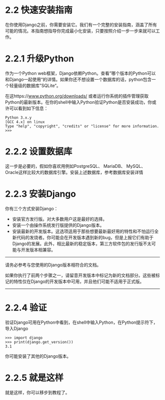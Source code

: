 # 2.2 快速安装指南
在你使用Django之前，你需要安装它。我们有一个完整的安装指南，涵盖了所有可能的情况。本指南想指导你完成最小化安装，只要按照介绍一步一步来就可以工作。

# 2.2.1 升级Python
作为一个Python web框架，Django依赖Python。查看”哪个版本的Python可以和Django一起使用“的详情。如果你还不想设置一个数据库的话，python包含一个轻量级的数据库”SQLite“。

在这https://www.python.org/downloads/ 或者运行你系统的插件管理获取Python的最新版本。在你的shell中输入Python验证Python是否安装成功，你或许可以看到如下信息：
```shell
Python 3.x.y
[GCC 4.x] on linux
Type "help", "copyright", "credits" or "license" for more information. 
>>>
```

# 2.2.2 设置数据库
这一步是必要的，假如你喜欢用例如PostgreSQL、 MariaDB、 MySQL、 Oracle这样比较大的数据库引擎。安装上述数据库，参考数据库安装详情

# 2.2.3 安装Django
你有三个方式安装Django：
- 安装官方发行版。对大多数用户这是最好的选择。
- 安装一个由操作系统发行版提供的Django版本。
- 安装最新的开发版本。这选项适用于那些想要最新最好用的特性和不怕运行全新代码的发烧者。你可能会在开发版本遇到新的bug，但是上报它们有助于Django的发展。此外，相比最新的稳定版本，第三方软件包的发行版不太可能与开发版本相兼容。


******

请务必参考与您使用的Django版本相符合的文档。

如果你执行了前两个步骤之一，请留意开发版本中标记为新的文档部分。这些被标记的特性仅在Django的开发版本中可用，并且他们可能不适用于正式版。

*******

# 2.2.4 验证
验证Django可用在Python中看到，在shell中输入Python，在Python提示符下，导入Django

```shell
>>> import django
>>> print(django.get_version()) 
3.1
```
你可能安装了其他的Django版本。

# 2.2.5 就是这样

就是这样，你可以移步到教程了。

